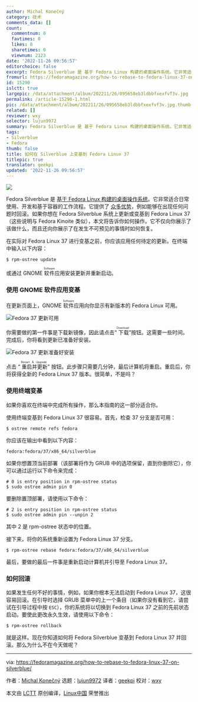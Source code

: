 ```yaml
---
author: Michal Konečný
category: 技术
comments_data: []
count:
  commentnum: 0
  favtimes: 0
  likes: 0
  sharetimes: 0
  viewnum: 2123
date: '2022-11-26 09:56:57'
editorchoice: false
excerpt: Fedora Silverblue 是 基于 Fedora Linux 构建的桌面操作系统。它非常适合日常使用、开发和基于容器的工作流程。
fromurl: https://fedoramagazine.org/how-to-rebase-to-fedora-linux-37-on-silverblue/
id: 15290
islctt: true
largepic: /data/attachment/album/202211/26/095658eb3ldbbfxexfvf3v.jpg
permalink: /article-15290-1.html
pic: /data/attachment/album/202211/26/095658eb3ldbbfxexfvf3v.jpg.thumb.jpg
related: []
reviewer: wxy
selector: lujun9972
summary: Fedora Silverblue 是 基于 Fedora Linux 构建的桌面操作系统。它非常适合日常使用、开发和基于容器的工作流程。
tags:
- Silverblue
- Fedora
thumb: false
title: 如何在 Silverblue 上变基到 Fedora Linux 37
titlepic: true
translator: geekpi
updated: '2022-11-26 09:56:57'
---
```


![](/data/attachment/album/202211/26/095658eb3ldbbfxexfvf3v.jpg)


Fedora Silverblue 是 [基于 Fedora Linux 构建的桌面操作系统](https://docs.fedoraproject.org/en-US/fedora-silverblue/)。它非常适合日常使用、开发和基于容器的工作流程。它提供了 [众多优势](https://fedoramagazine.org/give-fedora-silverblue-a-test-drive/)，例如能够在出现任何问题时回滚。如果你想在 Fedora Silverblue 系统上更新或变基到 Fedora Linux 37（这些说明与 Fedora Kinoite 类似），本文将告诉你如何操作。它不仅向你展示了该做什么，而且还向你展示了在发生不可预见的事情时如何恢复。


在实际对 Fedora Linux 37 进行变基之前，你应该应用任何待定的更新。在终端中输入以下内容：



```
$ rpm-ostree update

```

或通过 GNOME <ruby> 软件 <rt>  Software </rt></ruby> 应用安装更新并重新启动。


### 使用 GNOME 软件应用变基


在更新页面上，GNOME <ruby> 软件 <rt>  Software </rt></ruby> 应用向你显示有新版本的 Fedora Linux 可用。


![Fedora 37 更新可用](/data/attachment/album/202211/26/095659ro8doz2lj8pp92zj.png)


你需要做的第一件事是下载新镜像，因此请点击“<ruby> 下载 <rt>  Download </rt></ruby>”按钮。这需要一些时间。完成后，你将看到更新已准备好安装。


![Fedora 37 更新准备好安装](/data/attachment/album/202211/26/095700u9kzo0mkw88x7r89.png)


点击 “<ruby> 重启并更新 <rt>  Restart &amp; Upgrade </rt></ruby>” 按钮。此步骤只需要几分钟，最后计算机将重启。重启后，你将获得全新的 Fedora Linux 37 版本。很简单，不是吗？


### 使用终端变基


如果你喜欢在终端中完成所有操作，那么本指南的这一部分适合你。


使用终端变基到 Fedora Linux 37 很容易。首先，检查 37 分支是否可用：



```
$ ostree remote refs fedora

```

你应该在输出中看到以下内容：



```
fedora:fedora/37/x86_64/silverblue

```

如果你想置顶当前部署（该部署将作为 GRUB 中的选项保留，直到你删除它），你可以通过运行以下命令来完成：



```
# 0 is entry position in rpm-ostree status
$ sudo ostree admin pin 0

```

要删除置顶部署，请使用以下命令：



```
# 2 is entry position in rpm-ostree status
$ sudo ostree admin pin --unpin 2

```

其中 2 是 rpm-ostree 状态中的位置。


接下来，将你的系统重新设置为 Fedora Linux 37 分支。



```
$ rpm-ostree rebase fedora:fedora/37/x86_64/silverblue

```

最后，要做的最后一件事是重新启动计算机并引导至 Fedora Linux 37。


### 如何回滚


如果发生任何不好的事情，例如，如果你根本无法启动到 Fedora Linux 37，这很容易回滚。在引导时选择 GRUB 菜单中的上一个条目（如果你没有看到它，请尝试在引导过程中按 `ESC`），你的系统将以切换到 Fedora Linux 37 之前的先前状态启动。要使此更改永久生效，请使用以下命令：



```
$ rpm-ostree rollback

```

就是这样。现在你知道如何将 Fedora Silverblue 变基到 Fedora Linux 37 并回滚。那么为什么不在今天做呢？




---


via: <https://fedoramagazine.org/how-to-rebase-to-fedora-linux-37-on-silverblue/>


作者：[Michal Konečný](https://fedoramagazine.org/author/zlopez/) 选题：[lujun9972](https://github.com/lujun9972) 译者：[geekpi](https://github.com/geekpi) 校对：[wxy](https://github.com/wxy)


本文由 [LCTT](https://github.com/LCTT/TranslateProject) 原创编译，[Linux中国](https://linux.cn/) 荣誉推出